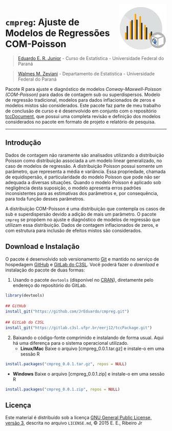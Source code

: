 <img src = "https://github.com/JrEduardo/cmpreg/raw/master/inst/img/tccPackage.png" width=150px align="right" display="block">

# `cmpreg`: Ajuste de Modelos de Regressões COM-Poisson #

> [Eduardo E. R. Junior](http://jreduardo.github.io/) - Curso
de Estatística - Universidade Federal do Paraná

> [Walmes M. Zeviani](www.leg.ufpr.br/~walmes/) -
Departamento de Estatística - Universidade Federal do Paraná

Pacote R para ajuste e diagnóstico de modelos _Conway-Maxwell-Poisson
(COM-Poisson)_ para dados de contagem sub ou superdispersos. Modelo de
regressão tradicional, modelos para dados inflacionados de zeros e
modelos mistos são considerados. Este pacote faz parte de meu trabalho
de conclusão de curso e é desenvolvido em conjunto com o repositório
[tccDocument], que possui uma completa revisão e definição dos modelos
considerados no pacote em formato de projeto e relatório de pesquisa.

***

## Introdução ##

Dados de contagem não raramente são analisados utilizando a distribuição
Poisson como distribuição associada a um modelo linear generalizado, no
caso de modelos de regressão. A distribuição Poisson possui somente um
parâmetro, que representa a média e variância. Essa propriedade, chamada
de equidispersão, é particularidade do modelo Poisson que pode não ser
adequada a diversas situações. Quando o modelo Poisson é aplicado sob
negligência desta suposição, o modelo apresenta erros padrões
inconsistentes para as estimativas dos parâmetros e, por consequência,
para toda função desses parâmetros.

A distribuição COM-Poisson é uma distribuição que contempla os casos de
sub e superdispersão devido a adição de mais um parâmetro. O pacote
`cmpreg` se propõem no ajuste e diagnóstico de modelos de regressão
que utilizam essa distribuição. Dados de contagem inflacionados de
zeros, e com estrutura para inclusão de efeitos mistos são considerados.

## Download e Instalação ##

O pacote é desenvolvido sob versionamento [Git] e mantido no serviço de
hospedagem [GitHub] e [GitLab do C3SL]. Você poderá fazer o _download_ e instalação
do pacote de duas formas:

1. Usando o pacote `devtools` (disponível no [CRAN]), diretamente pelo
   endereço do repositório do GitLab.
```r
library(devtools)

## GitHub
install_git("https://github.com/JrEduardo/cmpreg.git")

## GitLab do C3SL
install_git("https://gitlab.c3sl.ufpr.br/eerj12/tccPackage.git")
```

2. Baixando o código-fonte comprimido e instalando de forma usual. Aqui
   há uma diferença para o sistema operacional utilizado.
   - **Linux/Mac**
   Baixe o arquivo [cmpreg_0.0.1.tar.gz] e instale-o em uma sessão R
```r
install.packages("cmpreg_0.0.1.tar.gz", repos = NULL)
```

   - **Windows**
   Baixe o arquivo [cmpreg_0.0.1.zip] e instale-o em uma sessão R
```r
install.packages("cmpreg_0.0.1.zip", repos = NULL)
```

## Licença ##

Este material é distribuído sob a licença
[GNU General Public License, versão 3], descrita no arquivo
`LICENSE.md`, © 2015 E. E., Ribeiro Jr

[tccDocument]: https://github.com/JrEduardo/tccDocument
[Git]: https://git-scm.com/
[GitLab do C3SL]: https://gitlab.c3sl.ufpr.br/eerj12/tccPackage
[GitHub]: https://github.com/JrEduardo/cmpreg
[CRAN]: https://cran.r-project.org/web/packages/devtools
[tccPackage_0.0.1.tar.gz]: https://gitlab.c3sl.ufpr.br/eerj12/tccPackage
[tccPackage_0.0.1.zip]: https://gitlab.c3sl.ufpr.br/eerj12/tccPackage
[GNU General Public License, versão 3]: https://www.gnu.org/licenses/gpl-3.0.html
